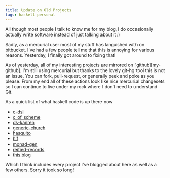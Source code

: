 ```yaml
---
title: Update on Old Projects
tags: haskell personal
---
```


All though most people I talk to know me for my blog, I do
occasionally actually write software instead of just talking about it
:)

Sadly, as a mercurial user most of my stuff has languished with on
bitbucket. I've had a few people tell me that this is annoying for
various reasons. Yesterday, I finally got around to fixing that!

As of yesterday, all of my interesting projects are mirrored on
[github][my-github]. I'm still using mercurial but thanks to the
lovely git-hg tool this is not an issue. You can fork, pull-request,
or generally peek and poke as you please. From my end all of these
actions look like nice mercurial changesets so I can continue to live
under my rock where I don't need to understand Git.

As a quick list of what haskell code is up there now

 - [c-dsl][c-dsl]
 - [c_of_scheme][c_of_scheme]
 - [ds-kanren][ds-kanren]
 - [generic-church][generic-church]
 - [hasquito][hasquito]
 - [hlf][hlf]
 - [monad-gen][monad-gen]
 - [reified-records][reified-records]
 - [this blog][that-blog]

Which I think includes every project I've blogged about here as well
as a few others. Sorry it took so long!

[c-dsl]: http://github.com/jozefg/c-dsl
[c_of_scheme]: http://github.com/jozefg/c_of_scheme
[ds-kanren]: http://github.com/jozefg/ds-kanren
[generic-church]: http://github.com/jozefg/generic-church
[hasquito]: http://github.com/jozefg/hasquito
[hlf]: http://github.com/jozefg/hlf
[monad-gen]: http://github.com/jozefg/monad-gen
[reified-records]: http://github.com/jozefg/reified-records
[that-blog]: http://github.com/jozefg/blog
